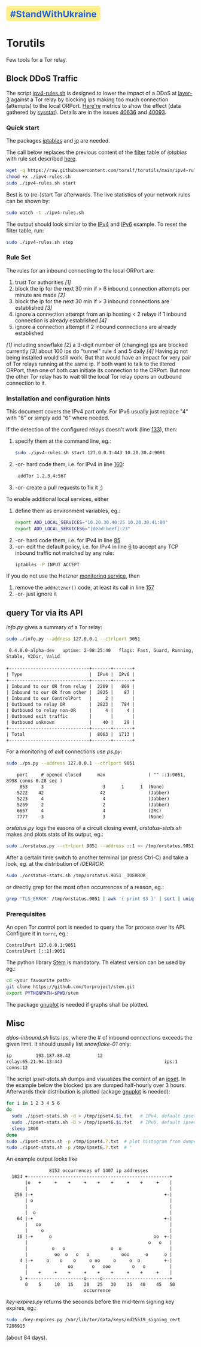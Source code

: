 [![StandWithUkraine](https://raw.githubusercontent.com/vshymanskyy/StandWithUkraine/main/badges/StandWithUkraine.svg)](https://github.com/vshymanskyy/StandWithUkraine/blob/main/docs/README.md)

# Torutils

Few tools for a Tor relay.

## Block DDoS Traffic

The script [ipv4-rules.sh](./ipv4-rules.sh) is designed to lower the impact of a DDoS
at [layer-3](https://www.infoblox.com/glossary/layer-3-of-the-osi-model-network-layer/)
against a Tor relay by blocking ips making too much connection (attempts) to the local ORPort.
[Here're](./sysstat.svg) metrics to show the effect (data gathered by [sysstat](http://pagesperso-orange.fr/sebastien.godard/)).
Details are in the issues [40636](https://gitlab.torproject.org/tpo/core/tor/-/issues/40636)
and [40093](https://gitlab.torproject.org/tpo/community/support/-/issues/40093#note_2841393).

### Quick start
The packages [iptables](https://www.netfilter.org/projects/iptables/) and [jq](https://stedolan.github.io/jq/) are needed.

The call below replaces the previous content of the [filter](https://upload.wikimedia.org/wikipedia/commons/3/37/Netfilter-packet-flow.svg) table of _iptables_ with rule set described [here](#rule-set).

```bash
wget -q https://raw.githubusercontent.com/toralf/torutils/main/ipv4-rules.sh -O ipv4-rules.sh
chmod +x ./ipv4-rules.sh
sudo ./ipv4-rules.sh start
```

Best is to (re-)start Tor afterwards.
The live statistics of your network rules can be shown by:

```bash
sudo watch -t ./ipv4-rules.sh
```

The output should look similar to the [IPv4](./iptables-L.txt) and [IPv6](./ip6tables-L.txt) example.
To reset the filter table, run:

```bash
sudo ./ipv4-rules.sh stop
```

### Rule Set
The rules for an inbound connecting to the local ORPort are:

1. trust Tor authorities _[1]_
2. block the ip for the next 30 min if > 6 inbound connection attempts per minute are made _[2]_
3. block the ip for the next 30 min if > 3 inbound connections are established _[3]_
4. ignore a connection attempt from an ip hosting < 2 relays if 1 inbound connection is already established _[4]_
5. ignore a connection attempt if 2 inbound connections are already established

_[1]_ including snowflake
_[2]_ a 3-digit number of (changing) ips are blocked currently
_[3]_ about 100 ips do "tunnel" rule 4 and 5 daily
_[4]_ Having _jq_ not being installed would still work.
But that would have an impact for very pair of Tor relays running at the same ip.
If both want to talk to the iltered ORPort, then one of both can initiate its connection to the ORPort.
But now the other Tor relay has to wait till the local Tor relay opens an outbound connection to it.

### Installation and configuration hints

This document covers the IPv4 part only. For IPv6 usually just replace "4" with "6" or simply add "6" where needed.

If the detection of the configured relays doesn't work (line [133](ipv4-rules.sh#L133)), then:
1. specify them at the command line, eg.:
    ```bash
    sudo ./ipv4-rules.sh start 127.0.0.1:443 10.20.30.4:9001
    ```
1. -or- hard code them, i.e. for IPv4 in line [160](ipv4-rules.sh#L160):
    ```bash
     addTor 1.2.3.4:567
    ```
1. -or- create a pull requests to fix it ;)

To enable additional local services, either
1. define them as environment variables, eg.:
    ```bash
    export ADD_LOCAL_SERVICES="10.20.30.40:25 10.20.30.41:80"
    export ADD_LOCAL_SERVICES6="[dead:beef]:23"
    ```
1. -or- hard code them, i.e. for IPv4 in line [85](ipv4-rules.sh#L85)
1. -or- edit the default policy, i.e. for IPv4 in line [6](ipv4-rules.sh#L6) to accept any TCP inbound traffic not matched by any rule:
    ```bash
    iptables -P INPUT ACCEPT
    ```

If you do not use the Hetzner [monitoring service](https://docs.hetzner.com/robot/dedicated-server/security/system-monitor/), then
1. remove the `addHetzner()` code, at least its call in line [157](ipv4-rules.sh#L157)
1. -or- just ignore it

## query Tor via its API

_info.py_ gives a summary of a Tor relay:

```bash
sudo ./info.py --address 127.0.0.1 --ctrlport 9051
```

```console
 0.4.8.0-alpha-dev   uptime: 2-08:25:40   flags: Fast, Guard, Running, Stable, V2Dir, Valid

+------------------------------+-------+-------+
| Type                         |  IPv4 |  IPv6 |
+------------------------------+-------+-------+
| Inbound to our OR from relay |  2269 |   809 |
| Inbound to our OR from other |  2925 |    87 |
| Inbound to our ControlPort   |     2 |       |
| Outbound to relay OR         |  2823 |   784 |
| Outbound to relay non-OR     |     4 |     4 |
| Outbound exit traffic        |       |       |
| Outbound unknown             |    40 |    29 |
+------------------------------+-------+-------+
| Total                        |  8063 |  1713 |
+------------------------------+-------+-------+
```

For a monitoring of _exit_ connections use _ps.py_:

```bash
sudo ./ps.py --address 127.0.0.1 --ctrlport 9051
```

```console
    port     # opened closed      max                ( "" ::1:9051, 8998 conns 0.28 sec )
     853     3                      3      1      1  (None)
    5222    42                     42                (Jabber)
    5223     4                      4                (Jabber)
    5269     2                      2                (Jabber)
    6667     4                      4                (IRC)
    7777     3                      3                (None)
```

_orstatus.py_ logs the easons of a circuit closing event, _orstatus-stats.sh_ makes and plots stats of its output, eg.:

```bash
sudo ./orstatus.py --ctrlport 9051 --address ::1 >> /tmp/orstatus.9051
```

After a certain time switch to another terminal (or press Ctrl-C) and take a look, eg. at the distribution of _IOERROR_:

```bash
sudo ./orstatus-stats.sh /tmp/orstatus.9051 _IOERROR_
```

or directly grep for the most often occurrences of a reason, eg.:

```bash
grep 'TLS_ERROR' /tmp/orstatus.9051 | awk '{ print $3 }' | sort | uniq -c | sort -bn | tail
```

### Prerequisites
An open Tor control port is needed to query the Tor process over its API.
Configure it in `torrc`, eg.:

```console
ControlPort 127.0.0.1:9051
ControlPort [::1]:9051
```

The python library [Stem](https://stem.torproject.org/index.html) is mandatory.
Th elatest version can be used by eg.:

```bash
cd <your favourite path>
git clone https://github.com/torproject/stem.git
export PYTHONPATH=$PWD/stem
```

The package [gnuplot](http://www.gnuplot.info/) is needed if graphs shall be plotted.

## Misc

_ddos-inbound.sh_ lists ips, where the # of inbound connections exceeds the given limit.
It should usually list _snowflake-01_ only:

```console
ip         193.187.88.42          12
relay:65.21.94.13:443                                      ips:1     conns:12   
```

The script _ipset-stats.sh_ dumps and visualizes the content of an [ipset](https://ipset.netfilter.org).
In the example below the blocked ips are dumped half-hourly over 3 hours.
Afterwards their distribution is plotted (ackage [gnuplot](http://www.gnuplot.info/) is needed):

```bash
for i in 1 2 3 4 5 6
do
  sudo ./ipset-stats.sh -d > /tmp/ipset4.$i.txt   # IPv4, default ipset "tor-ddos"
  sudo ./ipset-stats.sh -D > /tmp/ipset6.$i.txt   # IPv6, default ipset "tor-ddos6"
  sleep 1800
done
sudo ./ipset-stats.sh -p /tmp/ipset4.?.txt  # plot histogram from dumped IPv4 data
sudo ./ipset-stats.sh -p /tmp/ipset6.?.txt  # "                          IPv6 "
```
An example output looks like

```console    
                8152 occurrences of 1407 ip addresses            
  1024 +-----------------------------------------------------+   
       |o   +     +    +     +    +    +     +    +     +    |   
       |                                                     |   
   256 |-+                                                 +-|   
       | o                                                   |   
       |                                                     |   
       |  o                                                  |   
    64 |-+                                                 +-|   
       |   oo                                                |   
       |     o                                               |   
    16 |-+      o                                      oo  +-|   
       |                                             o   o   |   
       |         o   o                 o  o                  |   
       |          oo  o   o   o            ooo      o      o |   
     4 |-+     o    o    o     o oo     o     o  o         +-|   
       |               oo       o   ooo        o   o         |   
       |    +     +    +     +    +    +     +    +     +    |   
     1 +---------------------o-----o-------------------------+   
       0    5     10   15    20   25   30    35   40    45   50  
                             occurrence                          
```

_key-expires.py_ returns the seconds before the mid-term signing key expires, eg.:

```bash
sudo ./key-expires.py /var/lib/tor/data/keys/ed25519_signing_cert
7286915
```

(about 84 days).
